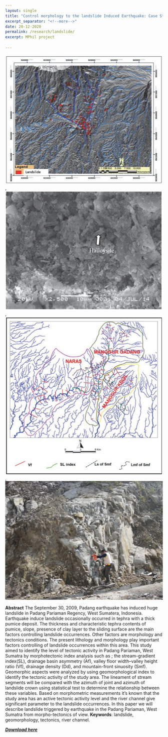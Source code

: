 ```yaml
---
layout: single
title: "Control morphology to the landslide Induced Earthquake: Case Study Padang Pariaman, Sumatra"
excerpt_separator: "<!--more-->"
date: 20-12-2020
permalink: /research/landslide/
excerpt: MPhil project

---
```


<img src="/images/padang/lineament.PNG" alt="Lineament"/>, <img src="/images/padang/clay.PNG" alt="Alt text"/>, <img src="/images/padang/index.PNG" alt="Alt text"/>, <img src="/images/padang/5.jpg" alt="Alt text"/>

**Abstract**
The September 30, 2009, Padang earthquake has induced huge landslide in Padang Pariaman Regency, West Sumatera, Indonesia. Earthquake induce landslide occasionally occurred in tephra with a thick pumice deposit. The thickness and characteristic tephra contents of pumice, slope, presence of clay layer to the sliding surface are the main factors controlling landslide occurrences. Other factors are morphology and tectonics conditions. The present lithology and morphology play important factors controlling of landslide occurrences within this area. This study aimed to identify the level of tectonic activity in Padang Pariaman, West Sumatra by morphotectonic index analysis such as ; the stream-gradient index(SL), drainage basin asymmetry (Af), valley floor width–valley height ratio (Vf), drainage density (Dd), and mountain-front sinuosity (Smf). Geomorphic aspects were analyzed by using geomorphological index to identify the tectonic activity of the study area. The lineament of stream segments will be compared with the azimuth of joint and azimuth of landslide crown using statistical test to determine the relationship between these variables. Based on morphometric measurements it’s known that the study area has an active tectonic activity level and the river channel give significant parameter to the landslide occurrences. In this paper we will describe landslide triggered by earthquake in the Padang Pariaman, West Sumatra from morpho-tectonics of view. 
**Keywords**: landslide, geomorphology, tectonics, river channel.

<a href="https://www.jseg.or.jp/2015ARC/data/TP2/Tp2-12_1083713%201548258.pdf">**_Download here_**</a>

